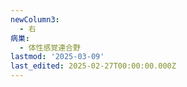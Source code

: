 ```yaml
---
newColumn3:
  - 右
病巣:
  - 体性感覚連合野
lastmod: '2025-03-09'
last_edited: 2025-02-27T00:00:00.000Z
---
```



